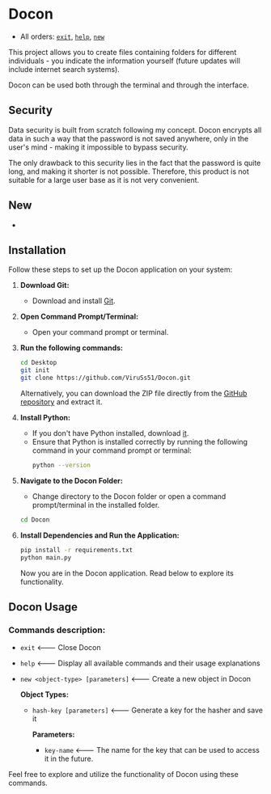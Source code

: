 # Docon

- All orders: [`exit`](https://github.com/ViruSs51/Docon/tree/master?tab=readme-ov-file#command-exit), [`help`](https://github.com/ViruSs51/Docon/tree/master?tab=readme-ov-file#command-help), [`new`](https://github.com/ViruSs51/Docon/tree/master?tab=readme-ov-file#command-new-hash-key)

This project allows you to create files containing folders for different individuals - you indicate the information yourself (future updates will include internet search systems).

Docon can be used both through the terminal and through the interface.

## Security

Data security is built from scratch following my concept. Docon encrypts all data in such a way that the password is not saved anywhere, only in the user's mind - making it impossible to bypass security.

The only drawback to this security lies in the fact that the password is quite long, and making it shorter is not possible. Therefore, this product is not suitable for a large user base as it is not very convenient.

## New

- 

## Installation

Follow these steps to set up the Docon application on your system:

1. **Download Git:**
    - Download and install [Git](https://git-scm.com/downloads).

2. **Open Command Prompt/Terminal:**
    - Open your command prompt or terminal.

3. **Run the following commands:**
    ```bash
    cd Desktop
    git init
    git clone https://github.com/ViruSs51/Docon.git
    ```

    Alternatively, you can download the ZIP file directly from the [GitHub repository](https://github.com/ViruSs51/Docon) and extract it.

4. **Install Python:**
    - If you don't have Python installed, download [it](https://www.python.org/).
    - Ensure that Python is installed correctly by running the following command in your command prompt or terminal:
        ```bash
        python --version
        ```

5. **Navigate to the Docon Folder:**
    - Change directory to the Docon folder or open a command prompt/terminal in the installed folder.

    ```bash
    cd Docon
    ```

6. **Install Dependencies and Run the Application:**
    ```bash
    pip install -r requirements.txt
    python main.py
    ```

    Now you are in the Docon application. Read below to explore its functionality.

## Docon Usage

### Commands description:
- `exit` <--- Close Docon
- `help` <--- Display all available commands and their usage explanations
- `new <object-type> [parameters]` <--- Create a new object in Docon

    **Object Types:**
    - `hash-key [parameters]` <--- Generate a key for the hasher and save it

        **Parameters:**    
        - `key-name` <--- The name for the key that can be used to access it in the future.

Feel free to explore and utilize the functionality of Docon using these commands.